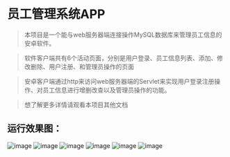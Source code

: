 # 员工管理系统APP
>本项目是一个能与web服务器端连接操作MySQL数据库来管理员工信息的安卓软件。

>软件客户端共有6个活动页面，分别是用户登录、员工信息列表、添加、修改删除、用户注册、和管理员操作的页面

>安卓客户端通过http来访问web服务器端的Servlet来实现用户登录注册操作、对员工信息进行增删改查以及管理员操作的功能。

> 想了解更多详情请观看本项目其他文档

## 运行效果图：
![image](https://github.com/zhangwei199/Android_Staff/raw/master/项目效果图/1.png)
![image](https://github.com/zhangwei199/Android_Staff/raw/master/项目效果图/2.png)
![image](https://github.com/zhangwei199/Android_Staff/raw/master/项目效果图/3.png)
![image](https://github.com/zhangwei199/Android_Staff/raw/master/项目效果图/4.png)
![image](https://github.com/zhangwei199/Android_Staff/raw/master/项目效果图/5.png)
![image](https://github.com/zhangwei199/Android_Staff/raw/master/项目效果图/6.png)
